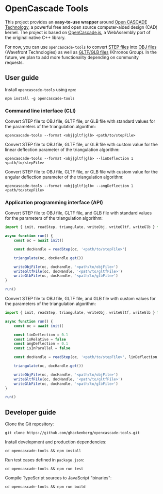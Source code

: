# OpenCascade Tools

This project provides an **easy-to-use wrapper** around [Open CASCADE Technology](https://www.opencascade.com/open-cascade-technology/), a powerful free and open source computer-aided design (CAD) kernel. The project is based on [OpenCascade.js](https://github.com/donalffons/opencascade.js/), a WebAssembly port of the original native C++ library.

For now, you can use `opencascade-tools` to convert [STEP files](https://en.wikipedia.org/wiki/ISO_10303-21) into [OBJ files](https://en.wikipedia.org/wiki/Wavefront_.obj_file) (Wavefront Technologies) as well as [GLTF/GLB files](https://en.wikipedia.org/wiki/GlTF) (Khronos Group). In the future, we plan to add more functionality depending on community requests.

## User guide

Install `opencascade-tools` using `npm`:

```
npm install -g opencascade-tools
```

### Command line interface (CLI)

Convert STEP file to OBJ file, GLTF file, or GLB file with standard values for the parameters of the triangulation algorithm:

```
opencascade-tools --format <obj|gltf|glb> <path/to/stepFile>
```

Convert STEP file to OBJ file, GLTF file, or GLB file with custom value for the linear deflection parameter of the triangulation algorithm:

```
opencascade-tools --format <obj|gltf|glb> --linDeflection 1 <path/to/stepFile>
```

Convert STEP file to OBJ file, GLTF file, or GLB file with custom value for the angular deflection parameter of the triangulation algorithm:

```
opencascade-tools --format <obj|gltf|glb> --angDeflection 1 <path/to/stepFile>
```

### Application programming interface (API)

Convert STEP file to OBJ file, GLTF file, and GLB file with standard values for the parameters of the triangulation algorithm:

```ts
import { init, readStep, triangulate, writeObj, writeGltf, writeGlb } from 'opencascade-tools'

async function run() {
    const oc = await init()

    const docHandle = readStep(oc, '<path/to/stepFile>')

    triangulate(oc, docHandle.get())

    writeObjFile(oc, docHandle, '<path/to/objFile>')
    writeGltfFile(oc, docHandle, '<path/to/gltfFile>')
    writeGlbFile(oc, docHandle, '<path/to/glbFile>')
}

run()
```

Convert STEP file to OBJ file, GLTF file, and GLB file with custom values for the parameters of the triangulation algorithm:

```ts
import { init, readStep, triangulate, writeObj, writeGltf, writeGlb } from 'opencascade-tools'

async function run() {
    const oc = await init()

    const linDeflection = 0.1
    const isRelative = false
    const angDeflection = 0.1
    const isInParallel = false

    const docHandle = readStep(oc, '<path/to/stepFile>', linDeflection, isRelative, angDeflection, isInParallel)

    triangulate(oc, docHandle.get())

    writeObjFile(oc, docHandle, '<path/to/objFile>')
    writeGltfFile(oc, docHandle, '<path/to/gltfFile>')
    writeGlbFile(oc, docHandle, '<path/to/glbFile>')
}

run()
```

## Developer guide

Clone the Git repository:

```
git clone https://github.com/ghackenberg/opencascade-tools.git
```

Install development and production dependencies:

```
cd opencascade-tools && npm install
```

Run test cases defined in `package.json`:

```
cd opencascade-tools && npm run test
```

Compile TypeScript sources to JavaScript "binaries":

```
cd opencascade-tools && npm run build
```